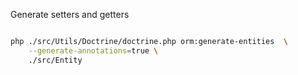 
Generate setters and getters

```bash

php ./src/Utils/Doctrine/doctrine.php orm:generate-entities  \
    --generate-annotations=true \
    ./src/Entity

```
